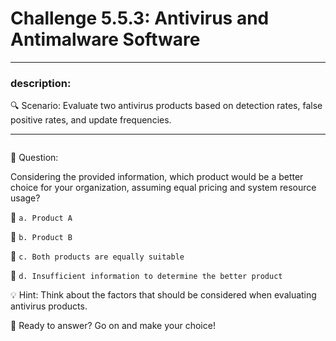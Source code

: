 # **Challenge 5.5.3: Antivirus and Antimalware Software**

---

### **description:**

🔍 Scenario: Evaluate two antivirus products based on detection rates, false positive rates, and update frequencies.

---
```plaintext

```
🤔 Question:

Considering the provided information, which product would be a better choice for your organization, assuming equal pricing and system resource usage?

🔘 ```a. Product A```

🔘 ```b. Product B```

🔘 ```c. Both products are equally suitable```

🔘 ```d. Insufficient information to determine the better product```

💡 Hint: Think about the factors that should be considered when evaluating antivirus products.

🚀 Ready to answer? Go on and make your choice!